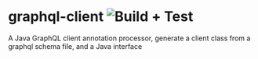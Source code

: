 # graphql-client ![Build + Test](https://github.com/JacobMountain/graphql-client/workflows/Build%20+%20Test/badge.svg)
A Java GraphQL client annotation processor, generate a client class from a graphql schema file, and a Java interface
